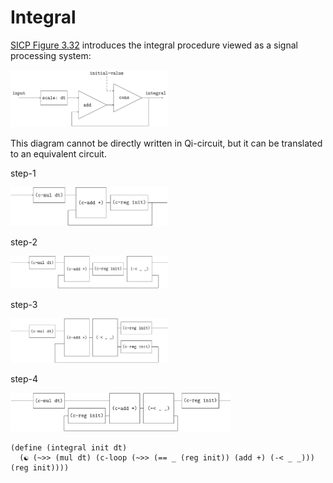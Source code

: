 # Integral

[SICP Figure 3.32](https://web.mit.edu/6.001/6.037/sicp.pdf) introduces the integral procedure viewed as a signal processing system:

<img src="figures/image-20231218060239436.png" alt="image-20231218060239436" width=50% />

This diagram cannot be directly written in Qi-circuit, but it can be translated to an equivalent circuit.

step-1

<img src="figures/image-20231218060406066.png" alt="image-20231218060406066" width=50% />

step-2

<img src="figures/image-20231218060431346.png" alt="image-20231218060431346" width=50% />

step-3

<img src="figures/image-20231218060454627.png" alt="image-20231218060454627" width=50% />

step-4

<img src="figures/image-20231218060521490.png" alt="image-20231218060521490" width=70% />

```
(define (integral init dt)
  (☯ (~>> (mul dt) (c-loop (~>> (== _ (reg init)) (add +) (-< _ _))) (reg init))))
```